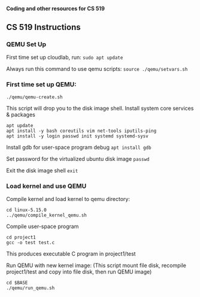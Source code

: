 #### Coding and other resources for CS 519

CS 519 Instructions
------------------

### QEMU Set Up
First time set up cloudlab, run:
`sudo apt update`

Always run this command to use qemu scripts:
`source ./qemu/setvars.sh`

### First time set up QEMU:
```
./qemu/qemu-create.sh
```
This script will drop you to the disk image shell.
Install system core services & packages
```
apt update
apt install -y bash coreutils vim net-tools iputils-ping
apt install -y login passwd init systemd systemd-sysv
```

Install gdb for user-space program debug
`apt install gdb`

Set password for the virtualized ubuntu disk image
`passwd`

Exit the disk image shell
`exit`

### Load kernel and use QEMU

Compile kernel and load kernel to qemu directory:
```
cd linux-5.15.0
../qemu/compile_kernel_qemu.sh
```

Compile user-space program
```
cd project1
gcc -o test test.c
```
This produces executable C program in project1/test

Run QEMU with new kernel image:
(This script mount file disk, recompile project1/test and copy into file disk, then run QEMU image)
```
cd $BASE
./qemu/run_qemu.sh
```